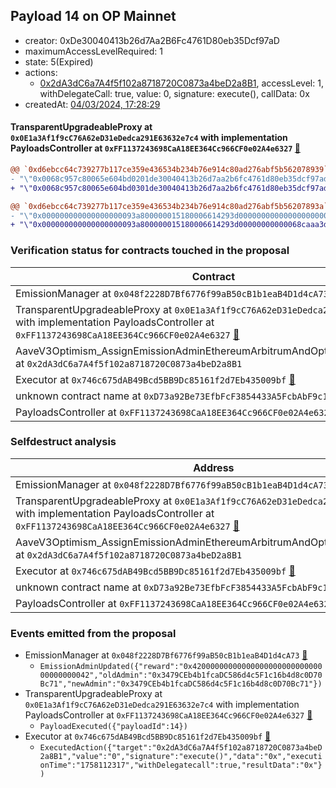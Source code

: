 ## Payload 14 on OP Mainnet

- creator: 0xDe30040413b26d7Aa2B6Fc4761D80eb35Dcf97aD
- maximumAccessLevelRequired: 1
- state: 5(Expired)
- actions:
  - [0x2dA3dC6a7A4f5f102a8718720C0873a4beD2a8B1](https://optimistic.etherscan.io/tx/0x2dA3dC6a7A4f5f102a8718720C0873a4beD2a8B1), accessLevel: 1, withDelegateCall: true, value: 0, signature: execute(), callData: 0x
- createdAt: [04/03/2024, 17:28:29](https://optimistic.etherscan.io/tx/0x5547cac114a496ff4d9a0765f259b8df70815efbf4ad97828036967c3cb97676)

#### TransparentUpgradeableProxy at `0x0E1a3Af1f9cC76A62eD31eDedca291E63632e7c4` with implementation PayloadsController at `0xFF1137243698CaA18EE364Cc966CF0e02A4e6327` [:ghost:](https://github.com/bgd-labs/aave-address-book  "GovernanceV3Optimism.PAYLOADS_CONTROLLER")

```diff
@@ `0xd6ebcc64c739277b117ce359e436534b234b76e914c80ad276abf5b562078939` raw  @@
- "\"0x0068c957c80065e604bd0201de30040413b26d7aa2b6fc4761d80eb35dcf97ad\""
+ "\"0x0068c957c80065e604bd0301de30040413b26d7aa2b6fc4761d80eb35dcf97ad\""

@@ `0xd6ebcc64c739277b117ce359e436534b234b76e914c80ad276abf5b56207893a` raw  @@
- "\"0x000000000000000000093a800000015180006614293d00000000000000000000\""
+ "\"0x000000000000000000093a800000015180006614293d00000000000068caaa3d\""

```
### Verification status for contracts touched in the proposal

| Contract | Status |
|---------|------------|
| EmissionManager at `0x048f2228D7Bf6776f99aB50cB1b1eaB4D1d4cA73` [:ghost:](https://github.com/bgd-labs/aave-address-book  "AaveV3Optimism.EMISSION_MANAGER") | Contract |
| TransparentUpgradeableProxy at `0x0E1a3Af1f9cC76A62eD31eDedca291E63632e7c4` with implementation PayloadsController at `0xFF1137243698CaA18EE364Cc966CF0e02A4e6327` [:ghost:](https://github.com/bgd-labs/aave-address-book  "GovernanceV3Optimism.PAYLOADS_CONTROLLER") | Contract |
| AaveV3Optimism_AssignEmissionAdminEthereumArbitrumAndOptimism_20240229 at `0x2dA3dC6a7A4f5f102a8718720C0873a4beD2a8B1` | Contract |
| Executor at `0x746c675dAB49Bcd5BB9Dc85161f2d7Eb435009bf` [:ghost:](https://github.com/bgd-labs/aave-address-book  "AaveV3Optimism.ACL_ADMIN") | Contract |
| unknown contract name at `0xD73a92Be73EfbFcF3854433A5FcbAbF9c1316073` | EOA |
| PayloadsController at `0xFF1137243698CaA18EE364Cc966CF0e02A4e6327` | Contract |

### Selfdestruct analysis

| Address | Result |
|---------|------------|
| EmissionManager at `0x048f2228D7Bf6776f99aB50cB1b1eaB4D1d4cA73` [:ghost:](https://github.com/bgd-labs/aave-address-book  "AaveV3Optimism.EMISSION_MANAGER") | Safe |
| TransparentUpgradeableProxy at `0x0E1a3Af1f9cC76A62eD31eDedca291E63632e7c4` with implementation PayloadsController at `0xFF1137243698CaA18EE364Cc966CF0e02A4e6327` [:ghost:](https://github.com/bgd-labs/aave-address-book  "GovernanceV3Optimism.PAYLOADS_CONTROLLER") | DelegateCall |
| AaveV3Optimism_AssignEmissionAdminEthereumArbitrumAndOptimism_20240229 at `0x2dA3dC6a7A4f5f102a8718720C0873a4beD2a8B1` | Safe |
| Executor at `0x746c675dAB49Bcd5BB9Dc85161f2d7Eb435009bf` [:ghost:](https://github.com/bgd-labs/aave-address-book  "AaveV3Optimism.ACL_ADMIN") | DelegateCall |
| unknown contract name at `0xD73a92Be73EfbFcF3854433A5FcbAbF9c1316073` | Empty |
| PayloadsController at `0xFF1137243698CaA18EE364Cc966CF0e02A4e6327` | Safe |

### Events emitted from the proposal

- EmissionManager at `0x048f2228D7Bf6776f99aB50cB1b1eaB4D1d4cA73` [:ghost:](https://github.com/bgd-labs/aave-address-book  "AaveV3Optimism.EMISSION_MANAGER")
  - `EmissionAdminUpdated({"reward":"0x4200000000000000000000000000000000000042","oldAdmin":"0x3479CEb4b1fcaDC586d4c5F1c16b4d8c0D70Bc71","newAdmin":"0x3479CEb4b1fcaDC586d4c5F1c16b4d8c0D70Bc71"})`
- TransparentUpgradeableProxy at `0x0E1a3Af1f9cC76A62eD31eDedca291E63632e7c4` with implementation PayloadsController at `0xFF1137243698CaA18EE364Cc966CF0e02A4e6327` [:ghost:](https://github.com/bgd-labs/aave-address-book  "GovernanceV3Optimism.PAYLOADS_CONTROLLER")
  - `PayloadExecuted({"payloadId":14})`
- Executor at `0x746c675dAB49Bcd5BB9Dc85161f2d7Eb435009bf` [:ghost:](https://github.com/bgd-labs/aave-address-book  "AaveV3Optimism.ACL_ADMIN")
  - `ExecutedAction({"target":"0x2dA3dC6a7A4f5f102a8718720C0873a4beD2a8B1","value":"0","signature":"execute()","data":"0x","executionTime":"1758112317","withDelegatecall":true,"resultData":"0x"})`
